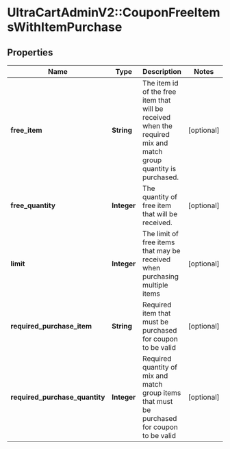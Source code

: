# UltraCartAdminV2::CouponFreeItemsWithItemPurchase

## Properties
Name | Type | Description | Notes
------------ | ------------- | ------------- | -------------
**free_item** | **String** | The item id of the free item that will be received when the required mix and match group quantity is purchased. | [optional] 
**free_quantity** | **Integer** | The quantity of free item that will be received. | [optional] 
**limit** | **Integer** | The limit of free items that may be received when purchasing multiple items | [optional] 
**required_purchase_item** | **String** | Required item that must be purchased for coupon to be valid | [optional] 
**required_purchase_quantity** | **Integer** | Required quantity of mix and match group items that must be purchased for coupon to be valid | [optional] 


